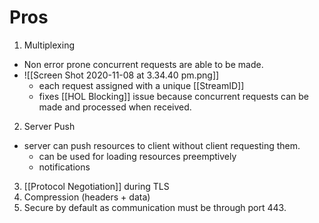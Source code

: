 # Pros
1. Multiplexing 
- Non error prone concurrent requests are able to be made.
- ![[Screen Shot 2020-11-08 at 3.34.40 pm.png]]
	- each request assigned with a unique [[StreamID]]
	- fixes [[HOL Blocking]] issue because concurrent requests can be made and processed when received.
2. Server Push
- server can push resources to client without client requesting them. 
	- can be used for loading resources preemptively
	- notifications

3. [[Protocol Negotiation]] during TLS
4. Compression (headers + data)
5. Secure by default as communication must be through port 443.
